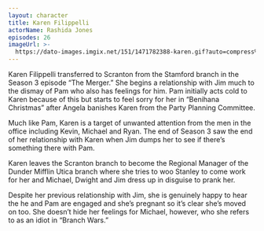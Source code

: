 ```yaml
---
layout: character
title: Karen Filippelli
actorName: Rashida Jones
episodes: 26
imageUrl: >-
  https://dato-images.imgix.net/151/1471782388-karen.gif?auto=compress%2Cformat&ch=DPR%2CWidth&fm=jpg&w=500
---
```


Karen Filippelli transferred to Scranton from the Stamford branch in the Season 3 episode “The Merger.” She begins a relationship with Jim much to the dismay of Pam who also has feelings for him. Pam initially acts cold to Karen because of this but starts to feel sorry for her in “Benihana Christmas” after Angela banishes Karen from the Party Planning Committee.

Much like Pam, Karen is a target of unwanted attention from the men in the office including Kevin, Michael and Ryan. The end of Season 3 saw the end of her relationship with Karen when Jim dumps her to see if there’s something there with Pam.

Karen leaves the Scranton branch to become the Regional Manager of the Dunder Mifflin Utica branch where she tries to woo Stanley to come work for her and Michael, Dwight and Jim dress up in disguise to prank her.

Despite her previous relationship with Jim, she is genuinely happy to hear the he and Pam are engaged and she’s pregnant so it’s clear she’s moved on too. She doesn’t hide her feelings for Michael, however, who she refers to as an idiot in “Branch Wars.”